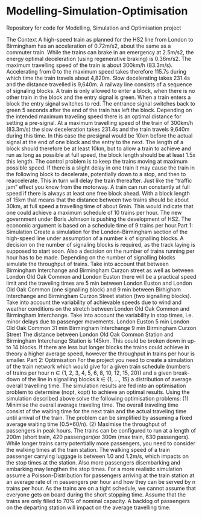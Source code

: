 # Modelling-Simulation-Optimisation

Repository for code for Modelling, Simulation and Optimisation project

The Context
A high-speed train as planned for the HS2 line from London to Birmingham has an acceleration
of 0.72m/s2, about the same as a commuter train. While the trains can brake in an emergency
at 2.5m/s2, the energy optimal deceleration (using regenerative braking) is 0.36m/s2.
The maximum travelling speed of the train is about 300km/h (83.3m/s). Accelerating from 0
to the maximum speed takes therefore 115.7s during which time the train travels about
4,820m. Slow decelerating takes 231.4s and the distance travelled is 9,640m.
A railway line consists of a sequence of signaling blocks. A train is only allowed to enter a
block, when there is no other train in the block and the entry signal is green. When a train
enters a block the entry signal switches to red. The entrance signal switches back to green 5
seconds after the end of the train has left the block.
Depending on the intended maximum traveling speed there is an optimal distance for setting
a pre-signal. At a maximum travelling speed of the train of 300km/h (83.3m/s) the slow
deceleration takes 231.4s and the train travels 9,640m during this time. In this case the presignal would be 10km before the actual signal at the end of one block and the entry to the
next. The length of a block should therefore be at least 10km, but to allow a train to achieve
and run as long as possible at full speed, the block length should be at least 1.5x this length.
The control problem is to keep the trains moving at maximum possible speed. If there is a
slight delay in one train it may cause the train in the following block to decelerate, potentially
down to a stop, and then to reaccelerate. This in turn will delay the train thereafter. Just like
the “traffic jam” effect you know from the motorway. A train can run constantly at full speed
if there is always at least one free block ahead. With a block length of 15km that means that
the distance between two trains should be about 30km, at full speed a travelling time of about
6min. This would indicate that one could achieve a maximum schedule of 10 trains per hour.
The new government under Boris Johnson is pushing the development of HS2. The economic
argument is based on a schedule time of 9 trains per hour.Part 1: Simulation
Create a simulation for the London-Birmingham section of the high-speed line under
assumption of a number k of signalling blocks. A decision on the number of signaling blocks is
required, as the track laying is supposed to start soon. Also a decision on the number of trains
running per hour has to be made.
Depending on the number of signalling blocks simulate the throughput of trains.
Take into account that between Birmingham Interchange and Birmingham Curzon street as
well as between London Old Oak Common and London Euston there will be a practical speed
limit and the traveling times are 5 min between London Euston and London Old Oak Common
(one signalling block) and 9 min between Birhigham Interchange and Birmingham Curzon
Street station (two signalling blocks). Take into account the variability of achievable speeds
due to wind and weather conditions on the stretch between London Old Oak Common and
Birmingham Interchange. Take into account the variability in stop times, i.e. minor delays due
to passenger movements.
London Euston
5 min
London Old Oak Common
31 min
Birmingham Interchange
9 min
Birmingham Curzon Street
The distance between London Old Oak Common Station and Birmingham Interchange Station
is 145km. This could be broken down in up-to 14 blocks. If there are less but longer blocks the
trains could achieve in theory a higher average speed, however the throughput in trains per
hour is smaller.
Part 2: Optimisation
For the project you need to create a simulation of the train network which would give for a
given train schedule (numbers of trains per hour n ∈ {1, 2, 3, 4, 5, 6, 8, 10, 12, 15, 20}) and a
given break-down of the line in signalling blocks k ∈ {1, ..., 15} a distribution of average
overall travelling time. The simulation results are fed into an optimisation problem to
determine (nopt, kopt) to achieve an optimal results.
Using the simulation described above solve the following optimisation problems:
(1) Minimise the overall average traveling time.
The overall traveling time consist of the waiting time for the next train and the
actual traveling time until arrival of the train. The problem can be simplified by
assuming a fixed average waiting time (0.5*60/n).
(2) Maximise the throughput of passengers in peak hours.
The trains can be configured to run at a length of 200m (short train, 420 passengers)or 300m (max train, 630 passengers). While longer trains carry potentially more
passengers, you need to consider the walking times at the train station. The walking
speed of a train passenger carrying luggage is between 1.0 and 1.2m/s, which
impacts on the stop times at the station. Also more passengers disembarking and
embarking may lengthen the stop times.
For a more realistic simulation assume a Poisson-Distribution for passengers arriving
at the train station at an average rate of m passengers per hour and how they can
be served by n trains per hour. As the trains are on a tight schedule, we cannot
assume that everyone gets on board during the short stopping time. Assume that
the trains are only filled to 70% of nominal capacity. A backlog of passengers on the
departing station will impact on the average travelling time.
